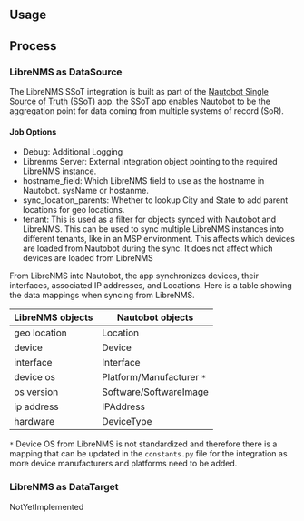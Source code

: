 ## Usage

## Process

### LibreNMS as DataSource

The LibreNMS SSoT integration is built as part of the [Nautobot Single Source of Truth (SSoT)](https://github.com/nautobot/nautobot-app-ssot) app. the SSoT app enables Nautobot to be the aggregation point for data coming from multiple systems of record (SoR).

#### Job Options

- Debug: Additional Logging
- Librenms Server: External integration object pointing to the required LibreNMS instance.
- hostname_field: Which LibreNMS field to use as the hostname in Nautobot. sysName or hostanme.
- sync_location_parents: Whether to lookup City and State to add parent locations for geo locations.
- tenant: This is used as a filter for objects synced with Nautobot and LibreNMS. This can be used to sync multiple LibreNMS instances into different tenants, like in an MSP environment. This affects which devices are loaded from Nautobot during the sync. It does not affect which devices are loaded from LibreNMS

From LibreNMS into Nautobot, the app synchronizes devices, their interfaces, associated IP addresses, and Locations. Here is a table showing the data mappings when syncing from LibreNMS.

| LibreNMS objects        | Nautobot objects             |
| ----------------------- | ---------------------------- |
| geo location            | Location                     |
| device                  | Device                       |
| interface               | Interface                    |
| device os               | Platform/Manufacturer `*`    |
| os version              | Software/SoftwareImage       |
| ip address              | IPAddress                    |
| hardware                | DeviceType                   |


`*` Device OS from LibreNMS is not standardized and therefore there is a mapping that can be updated in the `constants.py` file for the integration as more device manufacturers and platforms need to be added.

### LibreNMS as DataTarget

NotYetImplemented

